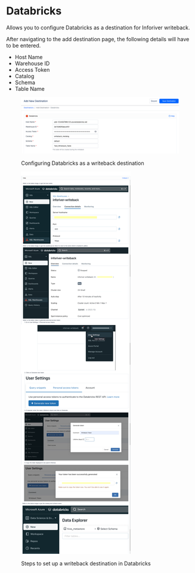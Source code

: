 # Databricks

Allows you to configure Databricks as a destination for Inforiver writeback.&#x20;

After navigating to the add destination page, the following details will have to be entered.&#x20;

* Host Name
* Warehouse ID
* Access Token
* Catalog
* Schema
* Table Name

<figure><img src="../../../.gitbook/assets/image (60) (1).png" alt=""><figcaption><p>Configuring Databricks as a writeback destination</p></figcaption></figure>

<figure><img src="../../../.gitbook/assets/image (50) (1).png" alt=""><figcaption><p>Steps to set up a writeback destination in Databricks</p></figcaption></figure>
